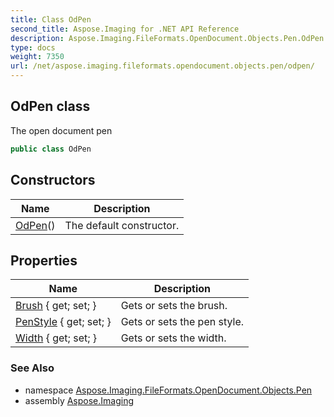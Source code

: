 ```yaml
---
title: Class OdPen
second_title: Aspose.Imaging for .NET API Reference
description: Aspose.Imaging.FileFormats.OpenDocument.Objects.Pen.OdPen class. The open document pen
type: docs
weight: 7350
url: /net/aspose.imaging.fileformats.opendocument.objects.pen/odpen/
---
```

## OdPen class

The open document pen

```csharp
public class OdPen
```

## Constructors

| Name | Description |
| --- | --- |
| [OdPen](odpen/)() | The default constructor. |

## Properties

| Name | Description |
| --- | --- |
| [Brush](../../aspose.imaging.fileformats.opendocument.objects.pen/odpen/brush/) { get; set; } | Gets or sets the brush. |
| [PenStyle](../../aspose.imaging.fileformats.opendocument.objects.pen/odpen/penstyle/) { get; set; } | Gets or sets the pen style. |
| [Width](../../aspose.imaging.fileformats.opendocument.objects.pen/odpen/width/) { get; set; } | Gets or sets the width. |

### See Also

* namespace [Aspose.Imaging.FileFormats.OpenDocument.Objects.Pen](../../aspose.imaging.fileformats.opendocument.objects.pen/)
* assembly [Aspose.Imaging](../../)


